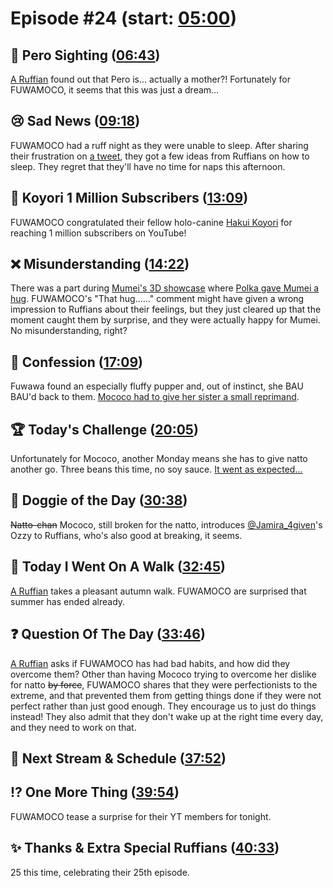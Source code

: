 # Episode #24 (start: [05:00](https://youtu.be/0mS9yvp-SbM?t=05m00s))

## 👀 Pero Sighting ([06:43](https://youtu.be/0mS9yvp-SbM?t=06m43s))

[A Ruffian](https://twitter.com/IchiNiSan_123_/status/1702514303625257433) found out that Pero is… actually a mother?! Fortunately for FUWAMOCO, it seems that this was just a dream…

## 😢 Sad News ([09:18](https://youtu.be/0mS9yvp-SbM?t=09m18s))

FUWAMOCO had a ruff night as they were unable to sleep. After sharing their frustration on [a tweet](https://twitter.com/FUWAMOCO_en/status/1706237510979080502), they got a few ideas from Ruffians on how to sleep. They regret that they'll have no time for naps this afternoon.

## 🧪 Koyori 1 Million Subscribers ([13:09](https://youtu.be/0mS9yvp-SbM?t=13m09s))

FUWAMOCO congratulated their fellow holo-canine [Hakui Koyori](https://www.youtube.com/@HakuiKoyori) for reaching 1 million subscribers on YouTube!

## ❌ Misunderstanding ([14:22](https://youtu.be/0mS9yvp-SbM?t=14m22s))

There was a part during [Mumei's 3D showcase](https://youtu.be/HTgzc9_uAaY) where [Polka gave Mumei a hug](https://youtu.be/HTgzc9_uAaY?t=3354). FUWAMOCO's "That hug……" comment might have given a wrong impression to Ruffians about their feelings, but they just cleared up that the moment caught them by surprise, and they were actually happy for Mumei. No misunderstanding, right?

## 🙊 Confession ([17:09](https://youtu.be/0mS9yvp-SbM?t=17m09s))

Fuwawa found an especially fluffy pupper and, out of instinct, she BAU BAU'd back to them. [Mococo had to give her sister a small reprimand](https://youtu.be/0mS9yvp-SbM?t=1183).

## 🏆 Today's Challenge ([20:05](https://youtu.be/0mS9yvp-SbM?t=20m05s))

Unfortunately for Mococo, another Monday means she has to give natto another go. Three beans this time, no soy sauce. [It went as expected…](https://youtu.be/0mS9yvp-SbM?t=1748)

## 🐶 Doggie of the Day ([30:38](https://youtu.be/0mS9yvp-SbM?t=30m38s))

~~Natto-chan~~ Mococo, still broken for the natto, introduces [@Jamira_4given](https://twitter.com/Jamira_4given/status/1703369779996954982)'s Ozzy to Ruffians, who's also good at breaking, it seems.

## 🚶 Today I Went On A Walk ([32:45](https://youtu.be/0mS9yvp-SbM?t=32m45s))

[A Ruffian](https://twitter.com/ZidanetX/status/1706051534503751845) takes a pleasant autumn walk. FUWAMOCO are surprised that summer has ended already.

## ❓ Question Of The Day ([33:46](https://youtu.be/0mS9yvp-SbM?t=33m46s))

[A Ruffian](https://twitter.com/debordble/status/1705717380041855067) asks if FUWAMOCO has had bad habits, and how did they overcome them? Other than having Mococo trying to overcome her dislike for natto ~~by force~~, FUWAMOCO shares that they were perfectionists to the extreme, and that prevented them from getting things done if they were not perfect rather than just good enough. They encourage us to just do things instead! They also admit that they don't wake up at the right time every day, and they need to work on that.

## 📅 Next Stream & Schedule ([37:52](https://youtu.be/0mS9yvp-SbM?t=37m52s))

## ⁉️ One More Thing ([39:54](https://youtu.be/0mS9yvp-SbM?t=39m54s))

FUWAMOCO tease a surprise for their YT members for tonight.

## ✨ Thanks & Extra Special Ruffians ([40:33](https://youtu.be/0mS9yvp-SbM?t=40m33s))

25 this time, celebrating their 25th episode.
